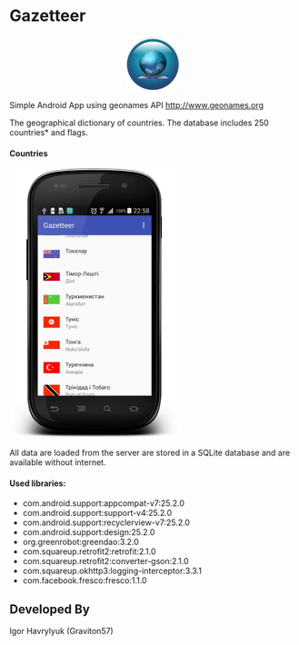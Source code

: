 # Gazetteer

<p align="center">
  <img src="screenshot/logo.png" >
</p>

Simple Android App using geonames API http://www.geonames.org

The geographical dictionary of  countries. The database includes 250 countries* and flags.

#### Countries
![alt text](screenshot/activity.png "Activity ")

All data are loaded from the server are stored in a SQLite database and are available without internet.

#### Used libraries:
* com.android.support:appcompat-v7:25.2.0
* com.android.support:support-v4:25.2.0
* com.android.support:recyclerview-v7:25.2.0
* com.android.support:design:25.2.0
* org.greenrobot:greendao:3.2.0
* com.squareup.retrofit2:retrofit:2.1.0
* com.squareup.retrofit2:converter-gson:2.1.0
* com.squareup.okhttp3:logging-interceptor:3.3.1
* com.facebook.fresco:fresco:1.1.0

Developed By
-------
Igor Havrylyuk (Graviton57)

[1]: https://github.com/graviton57/Gazetteer.git

